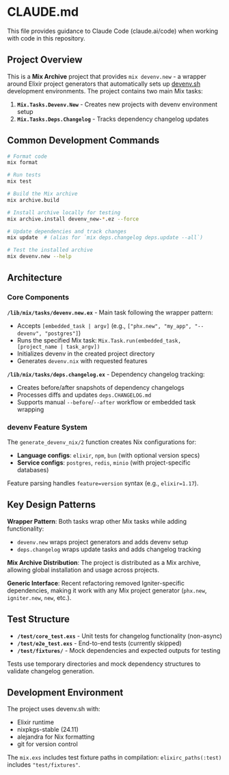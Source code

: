 # CLAUDE.md

This file provides guidance to Claude Code (claude.ai/code) when working with code in this repository.

## Project Overview

This is a **Mix Archive** project that provides `mix devenv.new` - a wrapper around Elixir project generators that automatically sets up [devenv.sh](https://devenv.sh) development environments. The project contains two main Mix tasks:

1. **`Mix.Tasks.Devenv.New`** - Creates new projects with devenv environment setup
2. **`Mix.Tasks.Deps.Changelog`** - Tracks dependency changelog updates

## Common Development Commands

```bash
# Format code
mix format

# Run tests
mix test

# Build the Mix archive
mix archive.build

# Install archive locally for testing
mix archive.install devenv_new-*.ez --force

# Update dependencies and track changes
mix update  # (alias for `mix deps.changelog deps.update --all`)

# Test the installed archive
mix devenv.new --help
```

## Architecture

### Core Components

**`/lib/mix/tasks/devenv.new.ex`** - Main task following the wrapper pattern:
- Accepts `[embedded_task | argv]` (e.g., `["phx.new", "my_app", "--devenv", "postgres"]`)
- Runs the specified Mix task: `Mix.Task.run(embedded_task, [project_name | task_argv])`
- Initializes devenv in the created project directory
- Generates `devenv.nix` with requested features

**`/lib/mix/tasks/deps.changelog.ex`** - Dependency changelog tracking:
- Creates before/after snapshots of dependency changelogs
- Processes diffs and updates `deps.CHANGELOG.md`
- Supports manual `--before`/`--after` workflow or embedded task wrapping

### devenv Feature System

The `generate_devenv_nix/2` function creates Nix configurations for:
- **Language configs**: `elixir`, `npm`, `bun` (with optional version specs)
- **Service configs**: `postgres`, `redis`, `minio` (with project-specific databases)

Feature parsing handles `feature=version` syntax (e.g., `elixir=1.17`).

## Key Design Patterns

**Wrapper Pattern**: Both tasks wrap other Mix tasks while adding functionality:
- `devenv.new` wraps project generators and adds devenv setup
- `deps.changelog` wraps update tasks and adds changelog tracking

**Mix Archive Distribution**: The project is distributed as a Mix archive, allowing global installation and usage across projects.

**Generic Interface**: Recent refactoring removed Igniter-specific dependencies, making it work with any Mix project generator (`phx.new`, `igniter.new`, `new`, etc.).

## Test Structure

- **`/test/core_test.exs`** - Unit tests for changelog functionality (non-async)
- **`/test/e2e_test.exs`** - End-to-end tests (currently skipped)
- **`/test/fixtures/`** - Mock dependencies and expected outputs for testing

Tests use temporary directories and mock dependency structures to validate changelog generation.

## Development Environment

The project uses devenv.sh with:
- Elixir runtime
- nixpkgs-stable (24.11)
- alejandra for Nix formatting
- git for version control

The `mix.exs` includes test fixture paths in compilation: `elixirc_paths(:test)` includes `"test/fixtures"`.
